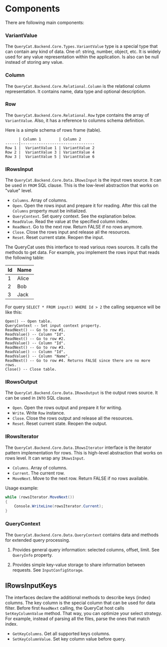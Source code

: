 # Components

There are following main components:

### VariantValue

The `QueryCat.Backend.Core.Types.VariantValue` type is a special type that can contain any kind of data. One of: string, number, object, etc. It is widely used for any value representation within the application. Is also can be null instead of storing any value.

### Column

The `QueryCat.Backend.Core.Relational.Column` is the relational column representation. It contains name, data type and optional description.

### Row

The `QueryCat.Backend.Core.Relational.Row` type contains the array of `VariantValue`. Also, it has a reference to columns schema definition.

Here is a simple schema of rows frame (table).

```
      | Column 1        | Column 2
------|---------------------------------
Row 1 |  VariantValue 1 | VariantValue 2
Row 2 |  VariantValue 3 | VariantValue 4
Row 3 |  VariantValue 5 | VariantValue 6
```

### IRowsInput

The `QueryCat.Backend.Core.Data.IRowsInput` is the input rows source. It can be used in `FROM` SQL clause. This is the low-level abstraction that works on "value" level.

- `Columns`. Array of columns.
- `Open`. Open the rows input and prepare it for reading. After this call the `Columns` property must be initialized.
- `QueryContext`. Set query context. See the explanation below.
- `ReadValue`. Read the value at the specified column index.
- `ReadNext`. Go to the next row. Return FALSE if no rows anymore.
- `Close`. Close the rows input and release all the resources.
- `Reset`. Reset current state. Reopen the input.

The QueryCat uses this interface to read various rows sources. It calls the methods to get data. For example, you implement the rows input that reads the following table:

| Id  | Name  |
| --- | ---   |
| 1   | Alice |
| 2   | Bob   |
| 3   | Jack  |

For query `SELECT * FROM input() WHERE Id > 2` the calling sequence will be like this:

```
Open() -- Open table.
QueryContext -- Set input context property.
ReadNext() -- Go to row #1.
ReadValue() -- Column "Id".
ReadNext() -- Go to row #2.
ReadValue() -- Column "Id".
ReadNext() -- Go to row #3.
ReadValue() -- Column "Id".
ReadValue() -- Column "Name".
ReadNext() -- Go to row #4. Returns FALSE since there are no more rows.
Close() -- Close table.
```

### IRowsOutput

The `QueryCat.Backend.Core.Data.IRowsOutput` is the output rows source. It can be used in `INTO` SQL clause.

- `Open`. Open the rows output and prepare it for writing.
- `Write`. Write `Row` instance.
- `Close`. Close the rows output and release all the resources.
- `Reset`. Reset current state. Reopen the output.

### IRowsIterator

The `QueryCat.Backend.Core.Data.IRowsIterator` interface is the iterator pattern implementation for rows. This is high-level abstraction that works on rows level. It can wrap any `IRowsInput`.

- `Columns`. Array of columns.
- `Current`. The current row.
- `MoveNext`. Move to the next row. Return FALSE if no rows available.

Usage example:

```csharp
while (rowsIterator.MoveNext())
{
    Console.WriteLine(rowsIterator.Current);
}
```

### QueryContext

The `QueryCat.Backend.Core.Data.QueryContext` contains data and methods for extended query processing.

1. Provides general query information: selected columns, offset, limit. See `QueryInfo` property.

2. Provides simple key-value storage to share information between requests. See `InputConfigStorage`.

## IRowsInputKeys

The interfaces declare the additional methods to describe keys (index) columns. The key column is the special column that can be used for data filter. Before first `ReadNext` calling, the QueryCat host calls `SetKeyColumnValue` method. That way, you can optimize your select strategy. For example, instead of parsing all the files, parse the ones that match index.

- `GetKeyColumns`. Get all supported keys columns.
- `SetKeyColumnValue`. Set key column value before query.
